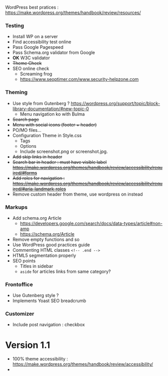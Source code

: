 
WordPress best pratices : https://make.wordpress.org/themes/handbook/review/resources/

### Testing

* Install WP on a server
* Find accessibility test online
* Pass Google Pagespeed
* Pass Schema.org validator from Google
* **OK** W3C validator
* <del>Theme Check</del>
* SEO online check
  * Screaming frog
  * https://www.seoptimer.com/www.security-helpzone.com 

### Theming

* Use style from Gutenberg ? https://wordpress.org/support/topic/block-library-documentation/#new-topic-0
  * Menu navigation ko with Bulma
* <del>Search page</del>
* <del>Menu with social icons (footer + header)</del>
* PO/MO files... 
* Configuration Theme in Style.css
  * Tags
  * Options 
  * Include screenshot.png or screenshot.jpg.
* <del>Add skip links in header</del>
* <del>Search bar in header : must have visible label https://make.wordpress.org/themes/handbook/review/accessibility/required/#forms</del>
* <del>Add roles for navigation : https://make.wordpress.org/themes/handbook/review/accessibility/required/#aria-landmark-roles</del>
* Remove custom header from theme, use wordpress on instead

### Markups

* Add schema.org Article
  * https://developers.google.com/search/docs/data-types/article#non-amp
  * https://schema.org/Article
* Remove empty functions and so
* Use WordPress good practices guide
* Commenting HTML classes `<!-- .end -->`
* HTML5 segmentation properly
* SEO points
  * Titles in sidebar
  * `aside` for articles links from same category?

 ### Frontoffice
 
* Use Gutenberg style ?
* Implements Yoast SEO breadcrumb


### Customizer

* Include post navigation : checkbox




# Version 1.1

* 100% theme accessibility : https://make.wordpress.org/themes/handbook/review/accessibility/
* 
